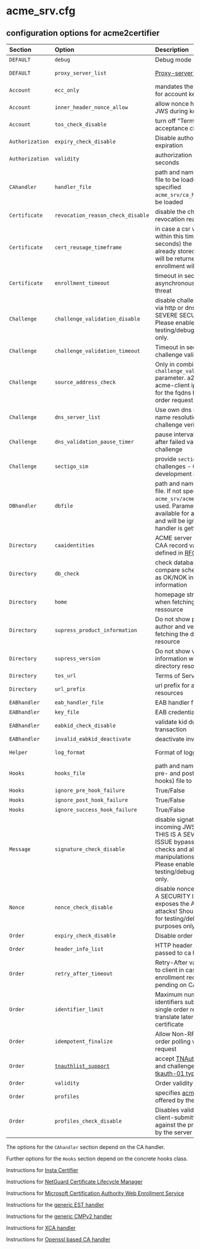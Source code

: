 <!-- markdownlint-disable  MD013 -->

<!-- wiki-title Configuration options for acme2certifier -->

# acme_srv.cfg

## configuration options for acme2certifier

| Section         | Option                                | Description                                                                                                                                                                                                           | Values                                                                                                                  | default                                     |
| :-------------- | :------------------------------------ | :-------------------------------------------------------------------------------------------------------------------------------------------------------------------------------------------------------------------- | :---------------------------------------------------------------------------------------------------------------------- | :------------------------------------------ |
| `DEFAULT`       | `debug`                               | Debug mode                                                                                                                                                                                                            | True/False                                                                                                              | False                                       |
| `DEFAULT`       | `proxy_server_list`                   | [Proxy-server configuration](proxy_support.md)                                                                                                                                                                        | {"bar.local$": "http​://10.0.0.1:3128", "foo.local$": "socks5://10.0.0.1:1080"}                                          | None                                        |
| `Account`       | `ecc_only`                            | mandates the usage of ECC for account key generation                                                                                                                                                                  | True/False                                                                                                              | False                                       |
| `Account`       | `inner_header_nonce_allow`            | allow nonce header on inner JWS during key-rollover                                                                                                                                                                   | True/False                                                                                                              | False                                       |
| `Account`       | `tos_check_disable`                   | turn off "Terms of Service" acceptance check                                                                                                                                                                          | True/False                                                                                                              | False                                       |
| `Authorization` | `expiry_check_disable`                | Disable authorization expiration                                                                                                                                                                                      | True/False                                                                                                              | False                                       |
| `Authorization` | `validity`                            | authorization validity in seconds                                                                                                                                                                                     | Integer                                                                                                                 | 86400                                       |
| `CAhandler`     | `handler_file`                        | path and name of ca_handler file to be loaded. If not specified `acme_srv/ca_handler.py` will be loaded                                                                                                               | examples/ca_handler/openssl_handler.py                                                                                  | `acme_srv/ca_handler.py`                    |
| `Certificate`   | `revocation_reason_check_disable`     | disable the check of revocation reason                                                                                                                                                                                | True/False                                                                                                              | False                                       |
| `Certificate`   | `cert_reusage_timeframe`              | in case a csr will be resend within this timeframe (in seconds) the certificate already stored in the database will be returned and no enrollment will be triggered                                                   | Integer                                                                                                                 | 0 (disabled)                                |
| `Certificate`   | `enrollment_timeout`                  | timeout in seconds for asynchronous ca_handler threat                                                                                                                                                                 | Integer                                                                                                                 | 5                                           |
| `Challenge`     | `challenge_validation_disable`        | disable challenge validation via http or dns. THIS IS A SEVERE SECURITY ISSUE! Please enable for testing/debugging purposes only.                                                                                     | True/False                                                                                                              | False                                       |
| `Challenge`     | `challenge_validation_timeout`        | Timeout in seconds for challenge validation                                                                                                                                                                           | Integer                                                                                                                 | 10                                          |
| `Challenge`     | `source_address_check`                | Only in combination with `challenge_validation_disable` parameter. a2c checks if the acme-client ip is registered for the fqdns being part of the order request                                                       | True/False                                                                                                              | False                                       |
| `Challenge`     | `dns_server_list`                     | Use own dns servers for name resolution during challenge verification                                                                                                                                                 | \["ip1", "ip2"\]                                                                                                        | \[\]                                        |
| `Challenge`     | `dns_validation_pause_timer`          | pause interval in seconds after failed validation of a dns challenge                                                                                                                                                  | 10                                                                                                                      | 0.5                                         |
| `Challenge`     | `sectigo_sim`                         | provide `sectigo-email-01` challenges - Only for development and testing!                                                                                                                                             | True/False                                                                                                              | False                                       |
| `DBhandler`     | `dbfile`                              | path and name of database file. If not specified `acme_srv/acme_srv.db` will be used. Parameter is only available for a wsgi handler and will be ignored if django handler is getting used                            | 'acme/database.db'                                                                                                      | `acme_srv/acme_srv.db`                      |
| `Directory`     | `caaidentities`                       | ACME server hostname\[s\] for CAA record validation as defined in [RFC6844](https://www.rfc-editor.org/rfc/rfc6844)                                                                                                   | 'string'                                                                                                                | None                                        |
| `Directory`     | `db_check`                            | check database connection compare schemes and report as OK/NOK in meta information                                                                                                                                    | True/False                                                                                                              | False                                       |
| `Directory`     | `home`                                | homepage string to be shown when fetching the directory ressource                                                                                                                                                     | 'string'                                                                                                                | 'https://github.com/grindsa/acme2certifier' |
| `Directory`     | `supress_product_information`         | Do not show product name, author and version when fetching the directory resource                                                                                                                                     | True/False                                                                                                              | False                                       |
| `Directory`     | `supress_version`                     | Do not show version information when fetching the directory resource                                                                                                                                                  | True/False                                                                                                              | False                                       |
| `Directory`     | `tos_url`                             | Terms of Service URL                                                                                                                                                                                                  | URL                                                                                                                     | None                                        |
| `Directory`     | `url_prefix`                          | url prefix for acme2certifier resources                                                                                                                                                                               | '/foo'                                                                                                                  | None                                        |
| `EABhandler`    | `eab_handler_file`                    | EAB handler file                                                                                                                                                                                                      | path/file                                                                                                               | None                                        |
| `EABhandler`    | `key_file`                            | EAB credential file                                                                                                                                                                                                   | path/file                                                                                                               | None                                        |
| `EABhandler`    | `eabkid_check_disable`                | validate kid during every transaction                                                                                                                                                                                 | True/False                                                                                                              | False                                       |
| `EABhandler`    | `invalid_eabkid_deactivate`           | deactivate invalid eab-kids                                                                                                                                                                                           | True/False                                                                                                              | False                                       |
| `Helper`        | `log_format`                          | Format of logging information                                                                                                                                                                                         | check the 'LogRecord attributes' Section of the [python logging module](https://docs.python.org/3/library/logging.html) | `%(message)s`                               |
| `Hooks`         | `hooks_file`                          | path and name of hooks (for pre- and post-enrollment hooks) file to be loaded                                                                                                                                         | None                                                                                                                    |                                             |
| `Hooks`         | `ignore_pre_hook_failure`             | True/False                                                                                                                                                                                                            | False                                                                                                                   |                                             |
| `Hooks`         | `ignore_post_hook_failure`            | True/False                                                                                                                                                                                                            | True                                                                                                                    |                                             |
| `Hooks`         | `ignore_success_hook_failure`         | True/False                                                                                                                                                                                                            | False                                                                                                                   |                                             |
| `Message`       | `signature_check_disable`             | disable signature check of incoming JWS messages. THIS IS A SEVERE SECURITY ISSUE bypassing security checks and allowing message manipulations during transit. Please enable for testing/debugging purposes only.     | True/False                                                                                                              | False                                       |
| `Nonce`         | `nonce_check_disable`                 | disable nonce check. THIS IS A SECURITY ISSUE as it exposes the API for replay attacks! Should be enabled for testing/debugging purposes only.                                                                        | True/False                                                                                                              | False                                       |
| `Order`         | `expiry_check_disable`                | Disable order expiration                                                                                                                                                                                              | True/False                                                                                                              | False                                       |
| `Order`         | `header_info_list`                    | HTTP header fields to be passed to ca handler                                                                                                                                                                         | \["HTTP_USER_AGENT", "FOO_BAR"\]                                                                                        | \[\]                                        |
| `Order`         | `retry_after_timeout`                 | Retry-After value to be send to client in case a certificate enrollment request gets pending on CA server                                                                                                             | Integer                                                                                                                 | 120                                         |
| `Order`         | `identifier_limit`                    | Maximum number of identifiers submitted in a single order request which translate later into SANs per certificate                                                                                                     | Integer                                                                                                                 | 20                                          |
| `Order`         | `idempotent_finalize`                 | Allow Non-RFC compliant order polling via finalization request                                                                                                                                                        | True/False                                                                                                              | False                                       |
| `Order`         | [`tnauthlist_support`](tnauthlist.md) | accept [TNAuthList identifiers](https://tools.ietf.org/html/draft-ietf-acme-authority-token-tnauthlist-03) and challenges containing [tkauth-01 type](https://tools.ietf.org/html/draft-ietf-acme-authority-token-03) | True/False                                                                                                              | False                                       |
| `Order`         | `validity`                            | Order validity in seconds                                                                                                                                                                                             | Integer                                                                                                                 | 86400                                       |
| `Order`         | `profiles`                            | specifies [acme-profiles](https://datatracker.ietf.org/doc/draft-aaron-acme-profiles/) to be offered by the server                                                                                                    | {"profile1": "url1", "profile2": "url2"}                                                                                | {}                                          |
| `Order`         | `profiles_check_disable`              | Disables validation of the client-submitted profile against the profiles advertised by the server                                                                                                                     | True/False                                                                                                              | False                                       |

The options for the `CAhandler` section depend on the CA handler.

Further options for the `Hooks` section depend on the concrete hooks class.

Instructions for [Insta Certifier](certifier.md)

Instructions for [NetGuard Certificate Lifecycle Manager](nclm.md)

Instructions for [Microsoft Certification Authority Web Enrollment Service](mscertsrv.md)

Instructions for the [generic EST handler](est.md)

Instructions for the [generic CMPv2 handler](cmp.md)

Instructions for [XCA handler](xca.md)

Instructions for [Openssl based CA handler](openssl.md)
